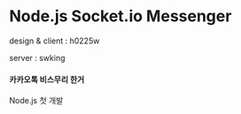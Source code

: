 # Node.js Socket.io Messenger 

design & client : h0225w

server : swking

#### 카카오톡 비스무리 한거
Node.js 첫 개발
